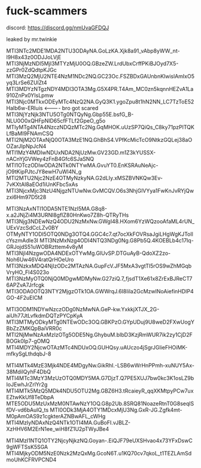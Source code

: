 # fuck-scammers
discord: https://discord.gg/nmUvaGFDQJ

leaked by mr.twinkie

MTI3NTc2MDE1MDA2NTU3ODAyNA.GoLzKA.Xjk8a91_vAbp8yWW_nt-l9H8x43z0ODJJoLVjE
MTI3NjMzNDI5MjI3MTYzMjU0OQ.GBzeZW.LrdUbxCrffPKiBJOyd7X5-zzGPr0ZdQdtpKJGc
MTI3MzQ2MjU2NTE4NzM1NDc2NQ.GC23Oc.FSZBDxGAUnbnKlwislAmIxO5yq3LrSe6ZUlZt4
MTI3MDYzNTgzNDY4MDI3OTA3Mg.G5X4PR.T4Am_MC0zn5kqnnHEZvA1La910ZnPx0YIsLpmw
MTI3Njc0MTkxODEyMTc4NzQ2NA.GyQ3K1.ygoZpu8t1hN2NN_LC7TzToE52HaIb6w-ERIuis <---- bro got scared
MTI3NjYzNjk3NTU5OTg0NTQyNg.Gbp55E.bsfG_B-NLU0O0xQHFpNID65cfFTLf2GpeO_g5o
MTIyMTg4NTA4NzczNDQzMTc2Ng.GqMHOK.uUzSP7QiQs_C8ky71pzPlTQKLfBaMI9FNAmCSQ
MTI2NjM2OTAxNjQ0OTA3MzE1NQ.GhBhS4.VPfKcMicTcO9NtkzGQLej38aOOZarJIpNpJcN4
MTI1MzY4MDIwNDUxNDA2NjUzMw.GV23GD.m1Z3kYUSSX-nACnYjGVWey4zFnB4Gfc6SJaSNQ
MTI1OTczODIwODA2NTk0NTYwMA.GvuYT0.EnKSRAuNeAjc-jO9tKipPJtcJY8ewH7uWl4N_g
MTI2MTU2Njc2NzE4OTMyNzkyNA.G2dLIy.xMSZBVNKQw3Ev-7vKXtAl8aEOd1iUnKFbc5xAs
MTI3NjcxMjc3NzU4NjgzNTUwNw.GvMCQV.O6s3NhjGlVYya1FwKnJvRYjQwzxi6Hm97D5t28

MTI3NzAxNTI1ODA5NTE1NzI5MA.G8q8-x.a2JNjZi4M3URNl8gflZ80HnKwo7Z8h-QTRyTHs
MTI3Njg3NDEwNzQ4ODU2NzMxNw.GWgI48.HXom6YzWQzooAfaML4rUN_UExVzcSdCcLZv0BY
OTMyNTY1ODI5OTQ0NDg3OTQ4.GGC4c7.qt7ocXkFOVRsaJgiLHgWgKJToIlcYszmAdIe3I
MTI3NzMxNzg4ODI4NTQ3NDg0Ng.G8Pb5Q.4KOEBLb4c17Iq-GRJojdS51uWOBRzttem4v8yM
MTI3NjI4NzgwODA4NDExOTYwMg.GlUvSP.DTGuAyB-QdoXZ2zo-Noh6Uw46V4ratQrHOeUro
MTI3NzkxMDQ4NjIzODc2MTAzNA.GupFcV.JF5MxA3vgtTl5rOS9wZhMGqbVryHO_Fl4S023o
MTI3NzMyOTQ0NjQ0MDgwMDMyNw.G27ziQ.7_fjsdT1Xe61x8ZrExBJReCT76APZvA7Jrfcgk
MTI3ODA0OTQ3NTY2MjgzOTk1OA.GWWrqJ.6I8Iila2GcMzwINoAiefinHDIP4GO-4F2uEICM

MTI3ODM1NDYwNzczODg0NzMwNA.GeP-kw.YxkkjXTJX_2G-aiUh77JtLvfkdmDQTzPYCpKyA
MTI3MTMyODkyMTg0NTEwODc3OQ.GBKPzO.GYpUDuj9U8weD2FXwUogYBbZzZMKQpBaiVRR0c
MTI2NjMwNzAxMzIzOTg5ODE5Ng.GhybuM.bIbD3KzjRmWUR7ik2zy1CjD2FBOGk0Ip7-gOMQ
MTI4MDY2NjcwOTAzMTc4NDUxOQ.GUHQsy.uAUczo4jSgrJGIieFHOiMK-mfkySgLthdqbJ-8

MTI4MTk4MzE3Mjk4NDE4MDgyNw.GikRhI.-LSB6wWrHnPPmh-xuNUY5Ax-38MdilQyhF4DbQ
MTI4MTc3MzY3MzUzOTQ0MDY5MA.G7DjzT.Q7PE5XUJ7bw0kc3K1osLZ9bIoJEwhJrZrlYr2g
MTI4MTk5MzQ5MDk4NDU5OTU2Mg.GBZ6H3.tRcaieyR_qqXKMtpyPCw7uxEZtwKkUf8TeDbpA
MTE5ODU5MzUxMzM0NTAwNzY1OQ.G8p2Ub.8SRQ81NoazeRtnT0G8seqlSfDV-vd6bAulQ_ts
MTI0ODk3MjA4OTY1MDcxMjU3Ng.GxR-JG.Zgfk4mt-M0pAmOAS9z1cgkterAZNBwAFL_cWHg
MTI4MzIyNDAxNzQ4NTk1OTI4MA.GuBoFI.vJBLZ-XzHHV6M2ErN1ee_wiH8fZ1U2pTWyJBe4

MTI4MzI1NTQ1OTY2NjcyNjkzNQ.Goyan-.EiQJF79eUXSHvao4x73YFxDswC9gWFTSsK5SGA
MTI4MjkyODM5NzE0Nzk2MzQxMg.GcoN6T.u1KQ70cv7qkoL_t1TEZLAmSdmoUhKCFRVPCND4



